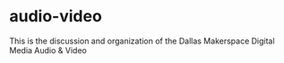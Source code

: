 # audio-video
This is the discussion and organization of the Dallas Makerspace Digital Media Audio &amp; Video

